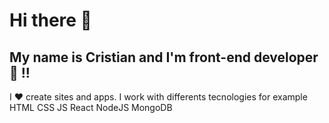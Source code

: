 # Hi there 👋
## My name is Cristian and I'm front-end developer :rocket: !!

I :hearts: create sites and apps.
I work with differents tecnologies for example HTML CSS JS React NodeJS MongoDB
<!--
**cvitola/cvitola** is a ✨ _special_ ✨ repository because its `README.md` (this file) appears on your GitHub profile.

Here are some ideas to get you started:

- 🔭 I’m currently working on ...
- 🌱 I’m currently learning ...
- 👯 I’m looking to collaborate on ...
- 🤔 I’m looking for help with ...
- 💬 Ask me about ...
- 📫 How to reach me: ...
- 😄 Pronouns: ...
- ⚡ Fun fact: ...
-->
